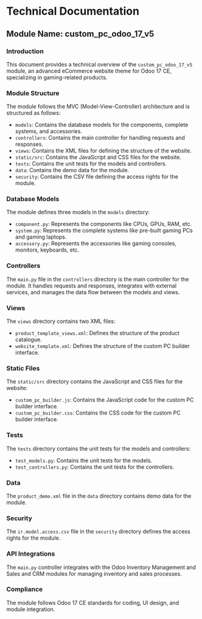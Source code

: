 # Technical Documentation

## Module Name: custom_pc_odoo_17_v5

### Introduction

This document provides a technical overview of the `custom_pc_odoo_17_v5` module, an advanced eCommerce website theme for Odoo 17 CE, specializing in gaming-related products.

### Module Structure

The module follows the MVC (Model-View-Controller) architecture and is structured as follows:

- `models`: Contains the database models for the components, complete systems, and accessories.
- `controllers`: Contains the main controller for handling requests and responses.
- `views`: Contains the XML files for defining the structure of the website.
- `static/src`: Contains the JavaScript and CSS files for the website.
- `tests`: Contains the unit tests for the models and controllers.
- `data`: Contains the demo data for the module.
- `security`: Contains the CSV file defining the access rights for the module.

### Database Models

The module defines three models in the `models` directory:

- `component.py`: Represents the components like CPUs, GPUs, RAM, etc.
- `system.py`: Represents the complete systems like pre-built gaming PCs and gaming laptops.
- `accessory.py`: Represents the accessories like gaming consoles, monitors, keyboards, etc.

### Controllers

The `main.py` file in the `controllers` directory is the main controller for the module. It handles requests and responses, integrates with external services, and manages the data flow between the models and views.

### Views

The `views` directory contains two XML files:

- `product_template_views.xml`: Defines the structure of the product catalogue.
- `website_template.xml`: Defines the structure of the custom PC builder interface.

### Static Files

The `static/src` directory contains the JavaScript and CSS files for the website:

- `custom_pc_builder.js`: Contains the JavaScript code for the custom PC builder interface.
- `custom_pc_builder.css`: Contains the CSS code for the custom PC builder interface.

### Tests

The `tests` directory contains the unit tests for the models and controllers:

- `test_models.py`: Contains the unit tests for the models.
- `test_controllers.py`: Contains the unit tests for the controllers.

### Data

The `product_demo.xml` file in the `data` directory contains demo data for the module.

### Security

The `ir.model.access.csv` file in the `security` directory defines the access rights for the module.

### API Integrations

The `main.py` controller integrates with the Odoo Inventory Management and Sales and CRM modules for managing inventory and sales processes.

### Compliance

The module follows Odoo 17 CE standards for coding, UI design, and module integration.